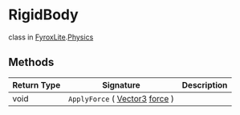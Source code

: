 # RigidBody
class in [FyroxLite](../../scripting_api.md).[Physics](../Physics.md)

## Methods
| Return Type | Signature | Description |
|---|---|---|
| void | `ApplyForce` ( [Vector3](../Math/Vector3.md) <ins>force</ins> ) |  |


